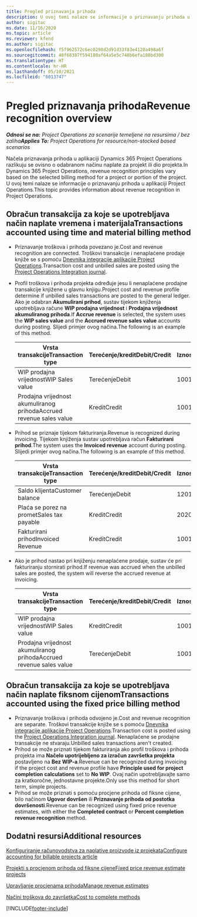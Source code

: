 ```yaml
---
title: Pregled priznavanja prihoda
description: U ovoj temi nalaze se informacije o priznavanju prihoda u aplikaciji Project Operations.
author: sigitac
ms.date: 11/16/2020
ms.topic: article
ms.reviewer: kfend
ms.author: sigitac
ms.openlocfilehash: f5f962572c6ec0298d2d91d33f83e4120a498a6f
ms.sourcegitcommit: 40f68387f594180af64a5e5c748b6efa188bd300
ms.translationtype: HT
ms.contentlocale: hr-HR
ms.lasthandoff: 05/10/2021
ms.locfileid: "6013747"
---
```

# <a name="revenue-recognition-overview"></a><span data-ttu-id="6bf5a-103">Pregled priznavanja prihoda</span><span class="sxs-lookup"><span data-stu-id="6bf5a-103">Revenue recognition overview</span></span>

<span data-ttu-id="6bf5a-104">_**Odnosi se na:** Project Operations za scenarije temeljene na resursima / bez zaliha_</span><span class="sxs-lookup"><span data-stu-id="6bf5a-104">_**Applies To:** Project Operations for resource/non-stocked based scenarios_</span></span>

<span data-ttu-id="6bf5a-105">Načela priznavanja prihoda u aplikaciji Dynamics 365 Project Operations razlikuju se ovisno o odabranom načinu naplate za projekt ili dio projekta.</span><span class="sxs-lookup"><span data-stu-id="6bf5a-105">In Dynamics 365 Project Operations, revenue recognition principles vary based on the selected billing method for a project or portion of the project.</span></span> <span data-ttu-id="6bf5a-106">U ovoj temi nalaze se informacije o priznavanju prihoda u aplikaciji Project Operations.</span><span class="sxs-lookup"><span data-stu-id="6bf5a-106">This topic provides information about revenue recognition in Project Operations.</span></span>

## <a name="transactions-accounted-using-time-and-material-billing-method"></a><span data-ttu-id="6bf5a-107">Obračun transakcija za koje se upotrebljava način naplate vremena i materijala</span><span class="sxs-lookup"><span data-stu-id="6bf5a-107">Transactions accounted using time and material billing method</span></span>

- <span data-ttu-id="6bf5a-108">Priznavanje troškova i prihoda povezano je.</span><span class="sxs-lookup"><span data-stu-id="6bf5a-108">Cost and revenue recognition are connected.</span></span> <span data-ttu-id="6bf5a-109">Troškovi transakcije i nenaplaćene prodaje knjiže se s pomoću [Dnevnika integracije aplikacije Project Operations](../project-accounting/project-operations-integration-journal.md).</span><span class="sxs-lookup"><span data-stu-id="6bf5a-109">Transaction cost and unbilled sales are posted using the [Project Operations Integration journal](../project-accounting/project-operations-integration-journal.md).</span></span>
- <span data-ttu-id="6bf5a-110">Profil troškova i prihoda projekta određuje jesu li nenaplaćene prodajne transakcije knjižene u glavnu knjigu.</span><span class="sxs-lookup"><span data-stu-id="6bf5a-110">Project cost and revenue profile determine if unbilled sales transactions are posted to the general ledger.</span></span> <span data-ttu-id="6bf5a-111">Ako je odabran **Akumulirani prihod**, sustav tijekom knjiženja upotrebljava račune **WIP prodajna vrijednost** i **Prodajna vrijednost akumuliranog prihoda**.</span><span class="sxs-lookup"><span data-stu-id="6bf5a-111">If **Accrue revenue** is selected, the system uses the **WIP sales value** and the **Accrued revenue sales value** accounts during posting.</span></span> <span data-ttu-id="6bf5a-112">Slijedi primjer ovog načina.</span><span class="sxs-lookup"><span data-stu-id="6bf5a-112">The following is an example of this method.</span></span>  

  | <span data-ttu-id="6bf5a-113">Vrsta transakcije</span><span class="sxs-lookup"><span data-stu-id="6bf5a-113">Transaction type</span></span> | <span data-ttu-id="6bf5a-114">Terećenje/kredit</span><span class="sxs-lookup"><span data-stu-id="6bf5a-114">Debit/Credit</span></span> | <span data-ttu-id="6bf5a-115">Iznos</span><span class="sxs-lookup"><span data-stu-id="6bf5a-115">Amount</span></span> |
  | --- | --- | --- |
  | <span data-ttu-id="6bf5a-116">WIP prodajna vrijednost</span><span class="sxs-lookup"><span data-stu-id="6bf5a-116">WIP Sales value</span></span> | <span data-ttu-id="6bf5a-117">Terećenje</span><span class="sxs-lookup"><span data-stu-id="6bf5a-117">Debit</span></span> | <span data-ttu-id="6bf5a-118">100</span><span class="sxs-lookup"><span data-stu-id="6bf5a-118">100</span></span> |
  | <span data-ttu-id="6bf5a-119">Prodajna vrijednost akumuliranog prihoda</span><span class="sxs-lookup"><span data-stu-id="6bf5a-119">Accrued revenue sales value</span></span> | <span data-ttu-id="6bf5a-120">Kredit</span><span class="sxs-lookup"><span data-stu-id="6bf5a-120">Credit</span></span> | <span data-ttu-id="6bf5a-121">100</span><span class="sxs-lookup"><span data-stu-id="6bf5a-121">100</span></span> |

- <span data-ttu-id="6bf5a-122">Prihod se priznaje tijekom fakturiranja.</span><span class="sxs-lookup"><span data-stu-id="6bf5a-122">Revenue is recognized during invoicing.</span></span> <span data-ttu-id="6bf5a-123">Tijekom knjiženja sustav upotrebljava račun **Fakturirani prihod**.</span><span class="sxs-lookup"><span data-stu-id="6bf5a-123">The system uses the **Invoiced revenue** account during posting.</span></span> <span data-ttu-id="6bf5a-124">Slijedi primjer ovog načina.</span><span class="sxs-lookup"><span data-stu-id="6bf5a-124">The following is an example of this method.</span></span>  

  | <span data-ttu-id="6bf5a-125">Vrsta transakcije</span><span class="sxs-lookup"><span data-stu-id="6bf5a-125">Transaction type</span></span> | <span data-ttu-id="6bf5a-126">Terećenje/kredit</span><span class="sxs-lookup"><span data-stu-id="6bf5a-126">Debit/Credit</span></span> | <span data-ttu-id="6bf5a-127">Iznos</span><span class="sxs-lookup"><span data-stu-id="6bf5a-127">Amount</span></span> |
  | --- | --- | --- |
  | <span data-ttu-id="6bf5a-128">Saldo klijenta</span><span class="sxs-lookup"><span data-stu-id="6bf5a-128">Customer balance</span></span> | <span data-ttu-id="6bf5a-129">Terećenje</span><span class="sxs-lookup"><span data-stu-id="6bf5a-129">Debit</span></span> | <span data-ttu-id="6bf5a-130">120</span><span class="sxs-lookup"><span data-stu-id="6bf5a-130">120</span></span> |
  | <span data-ttu-id="6bf5a-131">Plaća se porez na promet</span><span class="sxs-lookup"><span data-stu-id="6bf5a-131">Sales tax payable</span></span> | <span data-ttu-id="6bf5a-132">Kredit</span><span class="sxs-lookup"><span data-stu-id="6bf5a-132">Credit</span></span> | <span data-ttu-id="6bf5a-133">20</span><span class="sxs-lookup"><span data-stu-id="6bf5a-133">20</span></span> |
  | <span data-ttu-id="6bf5a-134">Fakturirani prihod</span><span class="sxs-lookup"><span data-stu-id="6bf5a-134">Invoiced Revenue</span></span> | <span data-ttu-id="6bf5a-135">Kredit</span><span class="sxs-lookup"><span data-stu-id="6bf5a-135">Credit</span></span> | <span data-ttu-id="6bf5a-136">100</span><span class="sxs-lookup"><span data-stu-id="6bf5a-136">100</span></span> |

- <span data-ttu-id="6bf5a-137">Ako je prihod nastao pri knjiženju nenaplaćene prodaje, sustav će pri fakturiranju stornirati prihod.</span><span class="sxs-lookup"><span data-stu-id="6bf5a-137">If revenue was accrued when the unbilled sales are posted, the system will reverse the accrued revenue at invoicing.</span></span>

  | <span data-ttu-id="6bf5a-138">Vrsta transakcije</span><span class="sxs-lookup"><span data-stu-id="6bf5a-138">Transaction type</span></span> | <span data-ttu-id="6bf5a-139">Terećenje/kredit</span><span class="sxs-lookup"><span data-stu-id="6bf5a-139">Debit/Credit</span></span> | <span data-ttu-id="6bf5a-140">Iznos</span><span class="sxs-lookup"><span data-stu-id="6bf5a-140">Amount</span></span> |
  | --- | --- | --- |
  | <span data-ttu-id="6bf5a-141">WIP prodajna vrijednost</span><span class="sxs-lookup"><span data-stu-id="6bf5a-141">WIP Sales value</span></span> | <span data-ttu-id="6bf5a-142">Kredit</span><span class="sxs-lookup"><span data-stu-id="6bf5a-142">Credit</span></span> | <span data-ttu-id="6bf5a-143">100</span><span class="sxs-lookup"><span data-stu-id="6bf5a-143">100</span></span> |
  | <span data-ttu-id="6bf5a-144">Prodajna vrijednost akumuliranog prihoda</span><span class="sxs-lookup"><span data-stu-id="6bf5a-144">Accrued revenue sales value</span></span> | <span data-ttu-id="6bf5a-145">Terećenje</span><span class="sxs-lookup"><span data-stu-id="6bf5a-145">Debit</span></span> | <span data-ttu-id="6bf5a-146">100</span><span class="sxs-lookup"><span data-stu-id="6bf5a-146">100</span></span> |

## <a name="transactions-accounted-using-the-fixed-price-billing-method"></a><span data-ttu-id="6bf5a-147">Obračun transakcija za koje se upotrebljava način naplate fiksnom cijenom</span><span class="sxs-lookup"><span data-stu-id="6bf5a-147">Transactions accounted using the fixed price billing method</span></span>

- <span data-ttu-id="6bf5a-148">Priznavanje troškova i prihoda odvojeno je.</span><span class="sxs-lookup"><span data-stu-id="6bf5a-148">Cost and revenue recognition are separate.</span></span> <span data-ttu-id="6bf5a-149">Troškovi transakcije knjiže se s pomoću [Dnevnika integracije aplikacije Project Operations](../project-accounting/project-operations-integration-journal.md).</span><span class="sxs-lookup"><span data-stu-id="6bf5a-149">Transaction cost is posted using the [Project Operations Integration journal](../project-accounting/project-operations-integration-journal.md).</span></span> <span data-ttu-id="6bf5a-150">Nenaplaćene se prodajne transakcije ne stvaraju.</span><span class="sxs-lookup"><span data-stu-id="6bf5a-150">Unbilled sales transactions aren't created.</span></span>
- <span data-ttu-id="6bf5a-151">Prihod se može priznati tijekom fakturiranja ako profil troškova i prihoda projekta ima **Načelo upotrijebljeno za izračun završetka projekta** postavljeno na **Bez WIP-a**.</span><span class="sxs-lookup"><span data-stu-id="6bf5a-151">Revenue can be recognized during invoicing if the project cost and revenue profile have **Principle used for project completion calculations** set to **No WIP**.</span></span> <span data-ttu-id="6bf5a-152">Ovaj način upotrebljavajte samo za kratkoročne, jednostavne projekte.</span><span class="sxs-lookup"><span data-stu-id="6bf5a-152">Only use this method for short term, simple projects.</span></span>
- <span data-ttu-id="6bf5a-153">Prihod se može priznati s pomoću procjene prihoda od fiksne cijene, bilo načinom **Ugovor dovršen** ili **Priznavanje prihoda od postotka dovršenosti**.</span><span class="sxs-lookup"><span data-stu-id="6bf5a-153">Revenue can be recognized using fixed price revenue estimates, with either the **Completed contract** or **Percent completion revenue recognition** method.</span></span>

## <a name="additional-resources"></a><span data-ttu-id="6bf5a-154">Dodatni resursi</span><span class="sxs-lookup"><span data-stu-id="6bf5a-154">Additional resources</span></span>
[<span data-ttu-id="6bf5a-155">Konfiguriranje računovodstva za naplative proizvode iz projekata</span><span class="sxs-lookup"><span data-stu-id="6bf5a-155">Configure accounting for billable projects article</span></span>](../project-accounting/configure-accounting-billable-projects.md)

[<span data-ttu-id="6bf5a-156">Projekti s procjenom prihoda od fiksne cijene</span><span class="sxs-lookup"><span data-stu-id="6bf5a-156">Fixed price revenue estimate projects</span></span>](rev-rec-percentage-completion-method.md)

[<span data-ttu-id="6bf5a-157">Upravljanje procjenama prihoda</span><span class="sxs-lookup"><span data-stu-id="6bf5a-157">Manage revenue estimates</span></span>](rev-rec-completed-contract-method.md)

[<span data-ttu-id="6bf5a-158">Načini troškova do završetka</span><span class="sxs-lookup"><span data-stu-id="6bf5a-158">Cost to complete methods</span></span>](cost-complete-methods.md)


[!INCLUDE[footer-include](../includes/footer-banner.md)]